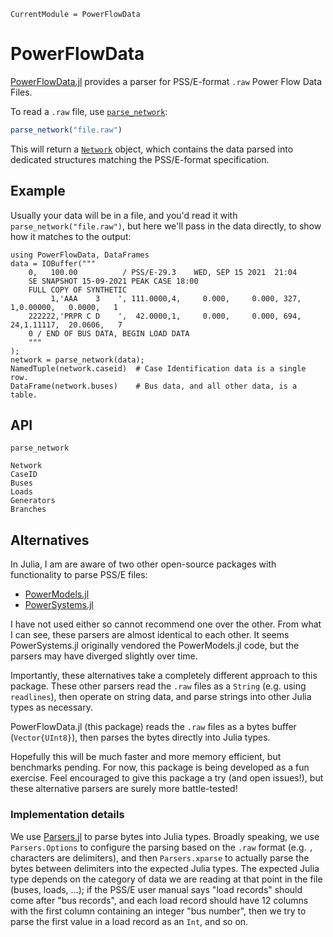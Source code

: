 ```@meta
CurrentModule = PowerFlowData
```

# PowerFlowData

[PowerFlowData.jl](https://github.com/nickrobinson251/PowerFlowData.jl)
provides a parser for PSS/E-format `.raw` Power Flow Data Files.

To read a `.raw` file, use [`parse_network`](@ref):
```julia
parse_network("file.raw")
```
This will return a [`Network`](@ref) object, which contains the data parsed into dedicated structures matching the PSS/E-format specification.

## Example

Usually your data will be in a file, and you'd read it with `parse_network("file.raw")`,
but here we'll pass in the data directly, to show how it matches to the output:

```@repl
using PowerFlowData, DataFrames
data = IOBuffer("""
    0,   100.00          / PSS/E-29.3    WED, SEP 15 2021  21:04
    SE SNAPSHOT 15-09-2021 PEAK CASE 18:00
    FULL COPY OF SYNTHETIC
         1,'AAA    3    ', 111.0000,4,     0.000,     0.000, 327,   1,0.00000,   0.0000,   1
    222222,'PRPR C D    ',  42.0000,1,     0.000,     0.000, 694,  24,1.11117,  20.0606,   7
    0 / END OF BUS DATA, BEGIN LOAD DATA
    """
);
network = parse_network(data);
NamedTuple(network.caseid)  # Case Identification data is a single row.
DataFrame(network.buses)    # Bus data, and all other data, is a table.
```

## API

```@docs
parse_network
```

```@docs
Network
CaseID
Buses
Loads
Generators
Branches
```

## Alternatives

In Julia, I am are aware of two other open-source packages with functionality to parse PSS/E files:
  - [PowerModels.jl](https://lanl-ansi.github.io/PowerModels.jl/stable/parser/#PTI-Data-Files-(PSS/E))
  - [PowerSystems.jl](https://nrel-siip.github.io/PowerSystems.jl/stable/modeler_guide/generated_parsing/)

I have not used either so cannot recommend one over the other.
From what I can see, these parsers are almost identical to each other.
It seems PowerSystems.jl originally vendored the PowerModels.jl code, but the parsers may have diverged slightly over time.

Importantly, these alternatives take a completely different approach to this package.
These other parsers read the `.raw` files as a `String` (e.g. using `readlines`), then operate on string data, and parse strings into other Julia types as necessary.

PowerFlowData.jl (this package) reads the `.raw` files as a bytes buffer (`Vector{UInt8}`), then parses the bytes directly into Julia types.

Hopefully this will be much faster and more memory efficient, but benchmarks pending.
For now, this package is being developed as a fun exercise.
Feel encouraged to give this package a try (and open issues!), but these alternative parsers are surely more battle-tested!

### Implementation details

We use [Parsers.jl](https://github.com/JuliaData/Parsers.jl/) to parse bytes into Julia types.
Broadly speaking, we use `Parsers.Options` to configure the parsing based on the `.raw` format (e.g. `,` characters are delimiters), and then `Parsers.xparse` to actually parse the bytes between delimiters into the expected Julia types.
The expected Julia type depends on the category of data we are reading at that point in the file (buses, loads, …);
if the PSS/E user manual says "load records" should come after "bus records", and each load record should have 12 columns with the first column containing an integer "bus number", then we try to parse the first value in a load record as an `Int`, and so on.
